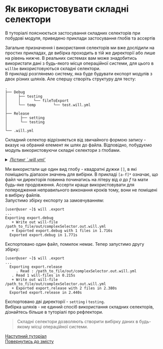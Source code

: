 # Як використовувати складні селектори

В туторіалі пояснюється застосування складних селекторів при побудові модуля, приведено приклади застосування ґлобів та ассертів

Загальне призначення і використання селекторів ми вже дослідили на простих прикладах, де вибірка проходить в тій же директорії або лише на рівень нижче. В реальних системах вам може знадобитись використати дані з будь-якого місця операційної системи, для цього в `willbe` використовуються складні селектори.  
В прикладі розглянемо систему, яка буде будувати експорт модулів з двох різних шляхів. Але спершу створіть структуру для тесту:

```
.
├── Debug
│     ├── testing
│     │      └── fileToExport
│     └── temp        └── test.will.yml
│ 
├── Release
│      ├── setting
│      └── testing    
│ 
└── .will.yml

```

Складний селектор відрізняється від звичайного формою запису - вказує на обраний елемент як шлях до файла. Відповідно, побудуємо модуль використовуючи складні селектори з ґлобами.

<details>
    <summary><u><em>Лістинг `.will.yml`</em></u></summary>

```yaml
about :
  name : complexSelector
  description : 'To use complexSelector in will-file'
  version : 0.0.1

path :

  in : '.'
  out : 'out'

  out.debug :
    path : './D*/t??????/[a-f]*/test.*'
    criterion :
      debug : 1

  release :
    path : './R*/[s-t]*'

step :

  exportFile.to.out :
    export : path::out.*=1
    tar : 0
    criterion :
      debug : 1

  exportDir.to.out :
    export : path::release
    tar : 0

build :

  export.debug :
    criterion :
      default : 1
      export : 1
      debug : 1
    steps :
      - step::exportFile.*=1

  export.release :
    criterion :
      export : 1
    steps :
      - step::exportDir.*

```

</details>

Ми використали ще один вид глобу - квадратні дужки `[]`, в які поміщають діапазон значень для вибірки. В прикладі `[a-f]*` означає, що файл чи директорія повинна починатись на літеру від _а_ до _f_ та мати будь-яке продовження. Ассерти краще використовувати для попередження неправильного виконання кроків тому, вони не поміщені в вибірку файлів.  
Запустимо збірку експорту за замовчуванням:  

```
[user@user ~]$ will .export
...
Exporting export.debug
   + Write out will-file /path_to_file/out/complexSelector.out.will.yml
   + Exported export.debug with 1 files in 1.716s
  Exported export.debug in 1.771s

```

Експортовано один файл, помилок немає. Тепер запустимо другу збірку:

```
[user@user ~]$ will .export
...
  Exporting export.release
     . Read : /path_to_file/out/complexSelector.out.will.yml
   . Read 1 will-files in 0.215s
   + Write out will-file /path_to_file/out/complexSelector.out.will.yml
   + Exported export.release with 2 files in 2.380s
  Exported export.release in 2.440s

```

Експортовано дві директорії - `setting` i `testing`.  
Вибірка шляхів - не єдиний спосіб використання складних селекторів, дізнайтесь більше в туторіалі про рефлектори.

> Складні селектори дозволяють створити вибірку даних в будь-якому місці операційної системи.

[Наступний туторіал]()  
[Повернутись до змісту](Topics.ukr.md)
